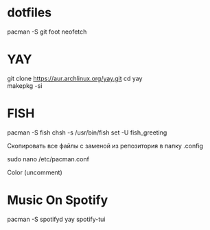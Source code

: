 # dotfiles

pacman -S git foot neofetch

# YAY
git clone https://aur.archlinux.org/yay.git 
cd yay  
makepkg -si 

# FISH
pacman -S fish
chsh -s /usr/bin/fish
set -U fish_greeting

Скопировать все файлы с заменой из репозитория в папку .config

sudo nano /etc/pacman.conf

Color (uncomment)

# Music On Spotify

pacman -S spotifyd
yay spotify-tui
